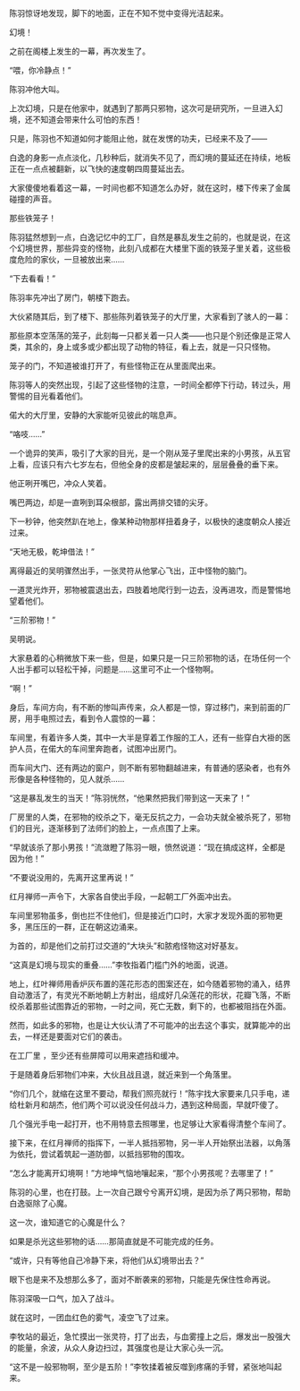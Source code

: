 陈羽惊讶地发现，脚下的地面，正在不知不觉中变得光洁起来。

幻境！

之前在阁楼上发生的一幕，再次发生了。

“喂，你冷静点！”

陈羽冲他大叫。

上次幻境，只是在他家中，就遇到了那两只邪物，这次可是研究所，一旦进入幻境，还不知道会带来什么可怕的东西！

只是，陈羽也不知道如何才能阻止他，就在发愣的功夫，已经来不及了——

白逸的身影一点点淡化，几秒种后，就消失不见了，而幻境的蔓延还在持续，地板正在一点点被翻新，以飞快的速度朝四周蔓延出去。

大家傻傻地看着这一幕，一时间也都不知道怎么办好，就在这时，楼下传来了金属碰撞的声音。

那些铁笼子！

陈羽猛然想到一点，白逸记忆中的工厂，自然是暴乱发生之前的，也就是说，在这个幻境世界，那些异变的怪物，此刻八成都在大楼里下面的铁笼子里关着，这些极度危险的家伙，一旦被放出来……

“下去看看！”

陈羽率先冲出了房门，朝楼下跑去。

大伙紧随其后，到了楼下、那些陈列着铁笼子的大厅里，大家看到了骇人的一幕：

那些原本空荡荡的笼子，此刻每一只都关着一只人类——也只是个别还像是正常人类，其余的，身上或多或少都出现了动物的特征，看上去，就是一只只怪物。

笼子的门，不知道被谁打开了，有些怪物正在从里面爬出来。

陈羽等人的突然出现，引起了这些怪物的注意，一时间全都停下行动，转过头，用警惕的目光看着他们。

偌大的大厅里，安静的大家能听见彼此的喘息声。

“咯吱……”

一个诡异的笑声，吸引了大家的目光，是一个刚从笼子里爬出来的小男孩，从五官上看，应该只有六七岁左右，但他全身的皮都是皱起来的，层层叠叠的垂下来。

他正咧开嘴巴，冲众人笑着。

嘴巴两边，却是一直咧到耳朵根部，露出两排交错的尖牙。

下一秒钟，他突然趴在地上，像某种动物那样扭着身子，以极快的速度朝众人接近过来。

“天地无极，乾坤借法！”

离得最近的吴明骤然出手，一张灵符从他掌心飞出，正中怪物的脑门。

一道灵光炸开，邪物被震退出去，四肢着地爬行到一边去，没再进攻，而是警惕地望着他们。

“三阶邪物！”

吴明说。

大家悬着的心稍微放下来一些，但是，如果只是一只三阶邪物的话，在场任何一个人出手都可以轻松干掉，问题是……这里可不止一个怪物啊。

“啊！”

身后，车间方向，有不断的惨叫声传来，众人都是一惊，穿过移门，来到前面的厂房，用手电照过去，看到令人震惊的一幕：

车间里，有着许多人类，其中一大半是穿着工作服的工人，还有一些穿白大褂的医护人员，在偌大的车间里奔跑者，试图冲出房门。

而车间大门、还有两边的窗户，则不断有邪物翻越进来，有普通的感染者，也有外形像是各种怪物的，见人就杀……

“这是暴乱发生的当天！”陈羽恍然，“他果然把我们带到这一天来了！”

厂房里的人类，在邪物的绞杀之下，毫无反抗之力，一会功夫就全被杀死了，邪物们的目光，逐渐移到了法师们的脸上，一点点围了上来。

“早就该杀了那小男孩！”流潋瞪了陈羽一眼，愤然说道：“现在搞成这样，全都是因为他！”

“不要说没用的，先离开这里再说！”

红月禅师一声令下，大家各自使出手段，一起朝工厂外面冲出去。

车间里邪物虽多，倒也拦不住他们，但是接近门口时，大家才发现外面的邪物更多，黑压压的一群，正在朝这边涌来。

为首的，却是他们之前打过交道的“大块头”和脓疱怪物这对好基友。

“这真是幻境与现实的重叠……”李牧指着门槛门外的地面，说道。

地上，红叶禅师用香炉灰布置的莲花形态的图案还在，如今随着邪物的涌入，结界自动激活了，有灵光不断地朝上方射出，组成好几朵莲花的形状，花瓣飞落，不断绞杀着那些试图靠近的邪物，一时之间，死亡无数，剩下的，也都被阻挡在外面。

然而，如此多的邪物，也是让大伙认清了不可能冲的出去这个事实，就算能冲的出去，一样还是要面对它们的袭击。

在工厂里 ，至少还有些屏障可以用来遮挡和缓冲。

于是随着身后邪物们冲来，大伙且战且退，就近来到一个角落里。

“你们几个，就缩在这里不要动，帮我们照亮就行！”陈宇找大家要来几只手电，递给杜新月和胡杰，他们两个可以说没任何战斗力，遇到这种局面，早就吓傻了。

几个强光手电一起打开，也不用特意去照哪里，也足够让大家看得清整个车间了。

接下来，在红月禅师的指挥下，一半人抵挡邪物，另一半人开始祭出法器，以角落为依托，尝试着筑起一道防御，以抵挡邪物的围攻。

“怎么才能离开幻境啊！”方地坤气恼地嚷起来，“那个小男孩呢？去哪里了！”

陈羽的心里，也在打鼓。上一次自己跟兮兮离开幻境，是因为杀了两只邪物，帮助白逸驱除了心魔。

这一次，谁知道它的心魔是什么？

如果是杀光这些邪物的话……那简直就是不可能完成的任务。

“或许，只有等他自己冷静下来，将他们从幻境带出去？”

眼下也是来不及想那么多了，面对不断袭来的邪物，只能是先保住性命再说。

陈羽深吸一口气，加入了战斗。

就在这时，一团血红色的雾气，凌空飞了过来。

李牧站的最近，急忙摸出一张灵符，打了出去，与血雾撞上之后，爆发出一股强大的能量，余波，从众人身边扫过，其强度也是让大家心头一沉。

“这不是一般邪物啊，至少是五阶！”李牧揉着被反噬到疼痛的手臂，紧张地叫起来。
